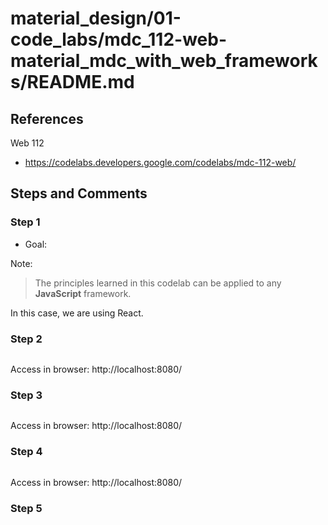 
# material_design/01-code_labs/mdc_112-web-material_mdc_with_web_frameworks/README.md

## References

Web 112

- https://codelabs.developers.google.com/codelabs/mdc-112-web/

## Steps and Comments

### Step 1

- Goal:

Note:

> The principles learned in this codelab can be applied to any **JavaScript** framework.

In this case, we are using React.

### Step 2

```
```

Access in browser: http://localhost:8080/

### Step 3

```
```

Access in browser: http://localhost:8080/

### Step 4

```
```

Access in browser: http://localhost:8080/

### Step 5

```
```

